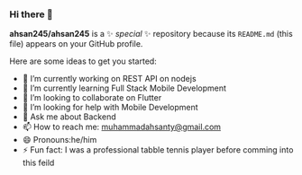 ### Hi there 👋


**ahsan245/ahsan245** is a ✨ _special_ ✨ repository because its `README.md` (this file) appears on your GitHub profile.

Here are some ideas to get you started:

- 🔭 I’m currently working on REST API on nodejs 
- 🌱 I’m currently learning Full Stack Mobile Development
- 👯 I’m looking to collaborate on Flutter
- 🤔 I’m looking for help with Mobile Development
- 💬 Ask me about Backend
- 📫 How to reach me: muhammadahsanty@gmail.com
- 😄 Pronouns:he/him
- ⚡ Fun fact: I was a professional tabble tennis player before comming into this feild

